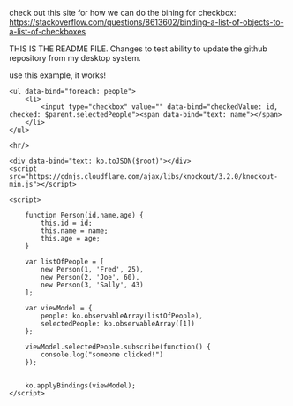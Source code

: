 check out this site for how we can do the bining for checkbox: 
https://stackoverflow.com/questions/8613602/binding-a-list-of-objects-to-a-list-of-checkboxes

THIS IS THE README FILE. Changes to test ability to update the github repository from my desktop system. 

use this example, it works!

```
<ul data-bind="foreach: people">
    <li>
        <input type="checkbox" value="" data-bind="checkedValue: id, checked: $parent.selectedPeople"><span data-bind="text: name"></span>
    </li>
</ul>

<hr/>

<div data-bind="text: ko.toJSON($root)"></div>
<script src="https://cdnjs.cloudflare.com/ajax/libs/knockout/3.2.0/knockout-min.js"></script>

<script>

	function Person(id,name,age) {
	    this.id = id;
	    this.name = name;
	    this.age = age;
	}

	var listOfPeople = [
	    new Person(1, 'Fred', 25),
	    new Person(2, 'Joe', 60),
	    new Person(3, 'Sally', 43)
	];

	var viewModel = {
	    people: ko.observableArray(listOfPeople),
	    selectedPeople: ko.observableArray([1])
	};

	viewModel.selectedPeople.subscribe(function() {
		console.log("someone clicked!")
	});


	ko.applyBindings(viewModel);
</script>

```